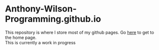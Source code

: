# Anthony-Wilson-Programming.github.io

<html>
  <head>
  </head>
  <body>
    <p>
      This repository is where I store most of my github pages. Go <a href="https://anthony-wilson-programming.github.io" target:"_blank">here</a> to get to the home page.
      <br>
      This is currently a work in progress
    </p>
  </body>
</html>
